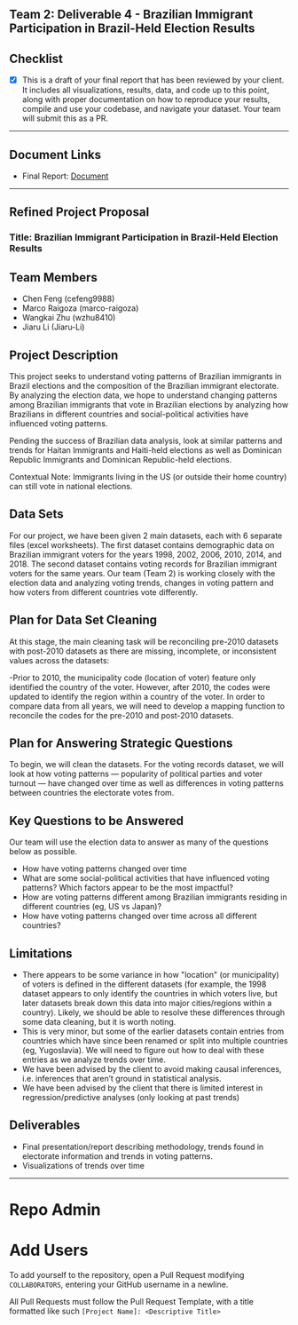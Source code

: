 ## Team 2: Deliverable 4 - Brazilian Immigrant Participation in Brazil-Held Election Results

## Checklist
- [x] This is a draft of your final report that has been reviewed by your client. It includes all visualizations, results, data, and code up to this point, along with proper documentation on how to reproduce your results, compile and use your codebase, and navigate your dataset. Your team will submit this as a PR.

---
## Document Links
* Final Report: [Document](https://docs.google.com/document/d/1UlbZXTUHx7HcR5ONZXqrkxYcVryihC_Knry517Y_Ylo/edit?usp=sharing)

---

## Refined Project Proposal

### Title: Brazilian Immigrant Participation in Brazil-Held Election Results

## Team Members
- Chen Feng (cefeng9988)
- Marco Raigoza (marco-raigoza)
- Wangkai Zhu (wzhu8410)
- Jiaru Li (Jiaru-Li)

## Project Description
This project seeks to understand voting patterns of Brazilian immigrants in Brazil elections and the composition of the Brazilian immigrant electorate. By analyzing the election data, we hope to understand changing patterns among Brazilian immigrants that vote in Brazilian elections by analyzing how Brazilians in different countries and social-political activities have influenced voting patterns.

Pending the success of Brazilian data analysis, look at similar patterns and trends for Haitan Immigrants and Haiti-held elections as well as Dominican Republic Immigrants and Dominican Republic-held elections.

Contextual Note: Immigrants living in the US (or outside their home country) can still vote in national elections.

## Data Sets
For our project, we have been given 2 main datasets, each with 6 separate files (excel worksheets). The first dataset contains demographic data on Brazilian immigrant voters for the years 1998, 2002, 2006, 2010, 2014, and 2018. The second dataset contains voting records for Brazilian immigrant voters for the same years.
Our team (Team 2) is working closely with the election data and analyzing voting trends, changes in voting pattern and how voters from different countries vote differently.

## Plan for Data Set Cleaning
At this stage, the main cleaning task will be reconciling pre-2010 datasets with post-2010 datasets as there are missing, incomplete, or inconsistent values across the datasets:

-Prior to 2010, the municipality code (location of voter) feature only identified the country of the voter. However, after 2010, the codes were updated to identify the region within a country of the voter. In order to compare data from all years, we will need to develop a mapping function to reconcile the codes for the pre-2010 and post-2010 datasets.

## Plan for Answering Strategic Questions
To begin, we will clean the datasets. For the voting records dataset, we will look at how voting patterns — popularity of political parties and voter turnout — have changed over time as well as differences in voting patterns between countries the electorate votes from. 

## Key Questions to be Answered
Our team will use the election data to answer as many of the questions below as possible.
- How have voting patterns changed over time
- What are some social-political activities that have influenced voting patterns? Which factors appear to be the most impactful?
- How are voting patterns different among Brazilian immigrants residing in different countries (eg, US vs Japan)?
- How have voting patterns changed over time across all different countries?

## Limitations
- There appears to be some variance in how "location" (or municipality) of voters is defined in the different datasets (for example, the 1998 dataset appears to only identify the countries in which voters live, but later datasets break down this data into major cities/regions within a country). Likely, we should be able to resolve these differences through some data cleaning, but it is worth noting.
- This is very minor, but some of the earlier datasets contain entries from countries which have since been renamed or split into multiple countries (eg, Yugoslavia). We will need to figure out how to deal with these entries as we analyze trends over time.
- We have been advised by the client to avoid making causal inferences, i.e. inferences that aren’t ground in statistical analysis.
- We have been advised by the client that there is limited interest in regression/predictive analyses (only looking at past trends)

## Deliverables
- Final presentation/report describing methodology, trends found in electorate information and trends in voting patterns.
- Visualizations of trends over time


---

# Repo Admin

# Add Users
To add yourself to the repository, open a Pull Request modifying `COLLABORATORS`, entering your GitHub username in a newline.

All Pull Requests must follow the Pull Request Template, with a title formatted like such `[Project Name]: <Descriptive Title>`